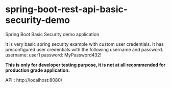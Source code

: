 # spring-boot-rest-api-basic-security-demo
Spring Boot Basic Security demo application

It is very basic spring security example with custom user credentials.
It has preconfigured user credentials with the following username and password.
username: user1
password: MyPassword432!

**This is only for developer testing purpose, it is not at all recommended for production grade application.**

API : http://localhost:8080/
